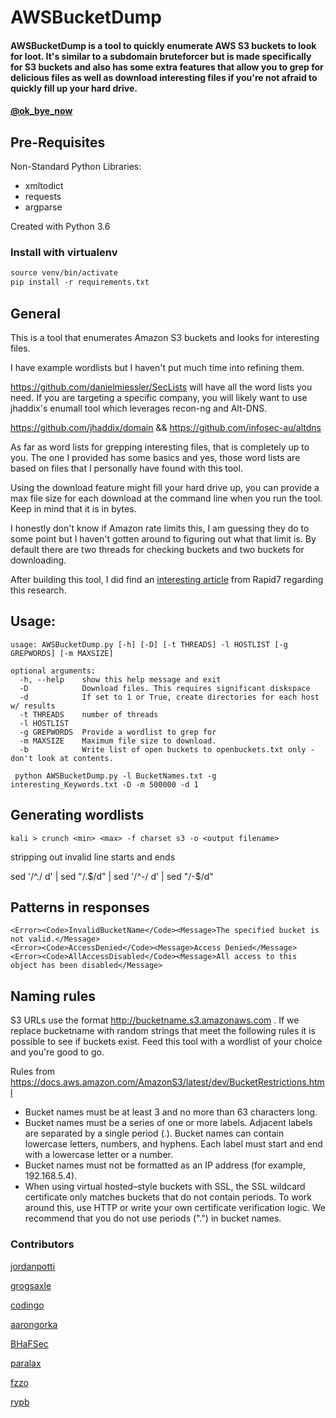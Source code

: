 # AWSBucketDump

 #### AWSBucketDump is a tool to quickly enumerate AWS S3 buckets to look for loot. It's similar to a subdomain bruteforcer but is made specifically for S3 buckets and also has some extra features that allow you to grep for delicious files as well as download interesting files if you're not afraid to quickly fill up your hard drive.
 #### [@ok_bye_now](https://twitter.com/ok_bye_now)

## Pre-Requisites
Non-Standard Python Libraries:

* xmltodict
* requests
* argparse

Created with Python 3.6

### Install with virtualenv
```virtualenv-3.6 venv
source venv/bin/activate
pip install -r requirements.txt
```

## General

This is a tool that enumerates Amazon S3 buckets and looks for interesting files. 

I have example wordlists but I haven't put much time into refining them. 

https://github.com/danielmiessler/SecLists will have all the word lists you need. If you are targeting a specific company, you will likely want to use jhaddix's enumall tool which leverages recon-ng and Alt-DNS. 

https://github.com/jhaddix/domain && https://github.com/infosec-au/altdns

As far as word lists for grepping interesting files, that is completely up to you. The one I provided has some basics and yes, those word lists are based on files that I personally have found with this tool.

Using the download feature might fill your hard drive up, you can provide a max file size for each download at the command line when you run the tool. Keep in mind that it is in bytes.

I honestly don't know if Amazon rate limits this, I am guessing they do to some point but I haven't gotten around to figuring out what that limit is.  By default there are two threads for checking buckets and two buckets for downloading.  

After building this tool, I did find an [interesting article](https://community.rapid7.com/community/infosec/blog/2013/03/27/1951-open-s3-buckets) from Rapid7 regarding this research.

## Usage:

    usage: AWSBucketDump.py [-h] [-D] [-t THREADS] -l HOSTLIST [-g GREPWORDS] [-m MAXSIZE]

    optional arguments:
      -h, --help    show this help message and exit
      -D            Download files. This requires significant diskspace
      -d            If set to 1 or True, create directories for each host w/ results
      -t THREADS    number of threads
      -l HOSTLIST
      -g GREPWORDS  Provide a wordlist to grep for
      -m MAXSIZE    Maximum file size to download.
      -b            Write list of open buckets to openbuckets.txt only - don't look at contents.
  
     python AWSBucketDump.py -l BucketNames.txt -g interesting_Keywords.txt -D -m 500000 -d 1

## Generating wordlists

```kali > crunch <min> <max> -f charset s3 -o <output filename>```

stripping out invalid line starts and ends

sed '/^\./ d' <filename> | sed "/\.$/d" | sed '/^-/ d' | sed "/-$/d"

## Patterns in responses
```<Error><Code>NoSuchBucket</Code><Message>The specified bucket does not exist</Message>
<Error><Code>InvalidBucketName</Code><Message>The specified bucket is not valid.</Message>
<Error><Code>AccessDenied</Code><Message>Access Denied</Message>
<Error><Code>AllAccessDisabled</Code><Message>All access to this object has been disabled</Message>
```

## Naming rules
S3 URLs use the format http://bucketname.s3.amazonaws.com . If we replace bucketname with random strings that meet the following rules it is possible to see if buckets exist. Feed this tool with a wordlist of your choice and you're good to go.

Rules from https://docs.aws.amazon.com/AmazonS3/latest/dev/BucketRestrictions.html
- Bucket names must be at least 3 and no more than 63 characters long.
- Bucket names must be a series of one or more labels. Adjacent labels are separated by a single period (.). Bucket names can contain lowercase letters, numbers, and hyphens. Each label must start and end with a lowercase letter or a number.
- Bucket names must not be formatted as an IP address (for example, 192.168.5.4).
- When using virtual hosted–style buckets with SSL, the SSL wildcard certificate only matches buckets that do not contain periods. To work around this, use HTTP or write your own certificate verification logic. We recommend that you do not use periods (".") in bucket names.

### Contributors

[jordanpotti](https://github.com/jordanpotti)

[grogsaxle](https://github.com/grogsaxle)

[codingo](https://github.com/codingo)

[aarongorka](https://github.com/aarongorka)

[BHaFSec](https://github.com/BHaFSec)

[paralax](https://github.com/paralax)

[fzzo](https://github.com/fzzo)

[rypb](https://github.com/rypb)

